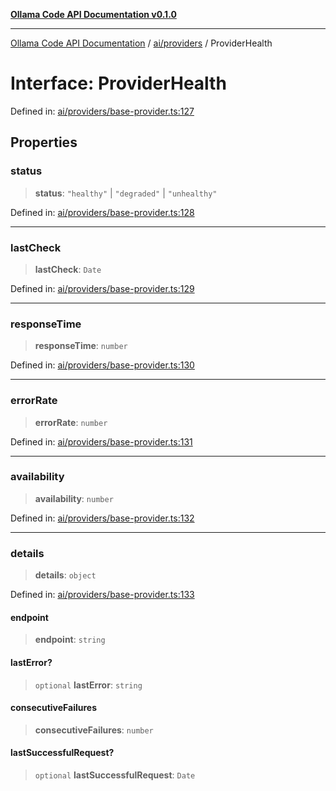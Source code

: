 [**Ollama Code API Documentation v0.1.0**](../../../README.md)

***

[Ollama Code API Documentation](../../../modules.md) / [ai/providers](../README.md) / ProviderHealth

# Interface: ProviderHealth

Defined in: [ai/providers/base-provider.ts:127](https://github.com/erichchampion/ollama-code/blob/9aa0d3d9efbf0acb3af45aa780c9b9fb1aaf7ce0/ollama-code/src/ai/providers/base-provider.ts#L127)

## Properties

### status

> **status**: `"healthy"` \| `"degraded"` \| `"unhealthy"`

Defined in: [ai/providers/base-provider.ts:128](https://github.com/erichchampion/ollama-code/blob/9aa0d3d9efbf0acb3af45aa780c9b9fb1aaf7ce0/ollama-code/src/ai/providers/base-provider.ts#L128)

***

### lastCheck

> **lastCheck**: `Date`

Defined in: [ai/providers/base-provider.ts:129](https://github.com/erichchampion/ollama-code/blob/9aa0d3d9efbf0acb3af45aa780c9b9fb1aaf7ce0/ollama-code/src/ai/providers/base-provider.ts#L129)

***

### responseTime

> **responseTime**: `number`

Defined in: [ai/providers/base-provider.ts:130](https://github.com/erichchampion/ollama-code/blob/9aa0d3d9efbf0acb3af45aa780c9b9fb1aaf7ce0/ollama-code/src/ai/providers/base-provider.ts#L130)

***

### errorRate

> **errorRate**: `number`

Defined in: [ai/providers/base-provider.ts:131](https://github.com/erichchampion/ollama-code/blob/9aa0d3d9efbf0acb3af45aa780c9b9fb1aaf7ce0/ollama-code/src/ai/providers/base-provider.ts#L131)

***

### availability

> **availability**: `number`

Defined in: [ai/providers/base-provider.ts:132](https://github.com/erichchampion/ollama-code/blob/9aa0d3d9efbf0acb3af45aa780c9b9fb1aaf7ce0/ollama-code/src/ai/providers/base-provider.ts#L132)

***

### details

> **details**: `object`

Defined in: [ai/providers/base-provider.ts:133](https://github.com/erichchampion/ollama-code/blob/9aa0d3d9efbf0acb3af45aa780c9b9fb1aaf7ce0/ollama-code/src/ai/providers/base-provider.ts#L133)

#### endpoint

> **endpoint**: `string`

#### lastError?

> `optional` **lastError**: `string`

#### consecutiveFailures

> **consecutiveFailures**: `number`

#### lastSuccessfulRequest?

> `optional` **lastSuccessfulRequest**: `Date`
